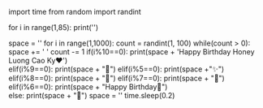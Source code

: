 import time
from random import randint

for i in range(1,85):
    print('')
    
space = ''
for i in range(1,1000):
    count = randint(1, 100)
    while(count > 0):
        space += ' '
        count -= 1
    if(i%10==0):
        print(space + 'Happy Birthday Honey Luong Cao Ky❤️')  
    elif(i%9==0):
        print(space + "🎂")
    elif(i%5==0):
        print(space +"✨") 
    elif(i%8==0):
        print(space + "🎉")
    elif(i%7==0):
        print(space + "🍰")
    elif(i%6==0):
        print(space + "Happy Birthday🎂")  
    else:
        print(space + "🍫") 
    space = ''
    time.sleep(0.2)
